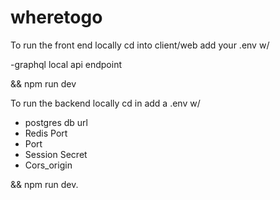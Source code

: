 # wheretogo
To run the front end locally cd into client/web  add your .env w/ 

-graphql local api endpoint 

&& npm run dev


To run the backend locally cd in add a .env w/ 

- postgres db url
- Redis Port
- Port 
- Session Secret
- Cors_origin


&& npm run dev.
